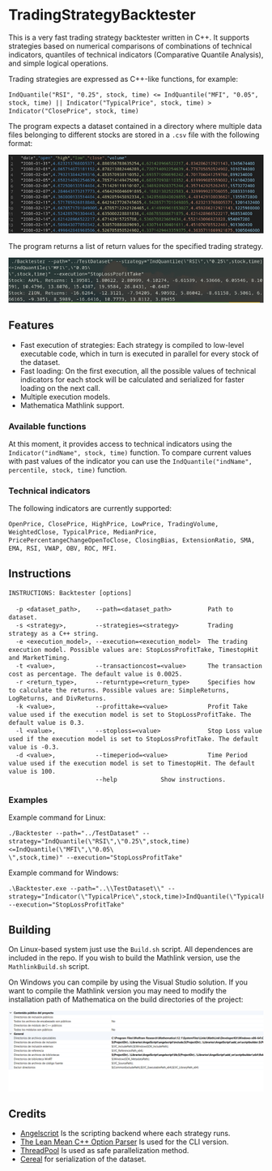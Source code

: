 # TradingStrategyBacktester

This is a very fast trading strategy backtester written in C++. It supports strategies based on numerical comparisons of combinations of technical indicators, quantiles of technical indicators (Comparative Quantile Analysis), and simple logical operations.

Trading strategies are expressed as C++-like functions, for example:
```
IndQuantile("RSI", "0.25", stock, time) <= IndQuantile("MFI", "0.05", stock, time) || Indicator("TypicalPrice", stock, time) > Indicator("ClosePrice", stock, time)
```

The program expects a dataset contained in a directory where multiple data files belonging to different stocks are stored in a `.csv` file with the following format:

![DataFormat](https://github.com/CarlosManuelRodr/TradingStrategyBacktester/raw/main/Img/DataFormat.png)

The program returns a list of return values for the specified trading strategy.

![ExampleImage](https://github.com/CarlosManuelRodr/TradingStrategyBacktester/raw/main/Img/Example.png)

## Features
- Fast execution of strategies: Each strategy is compiled to low-level executable code, which in turn is executed in parallel for every stock of the dataset.
- Fast loading: On the first execution, all the possible values of technical indicators for each stock will be calculated and serialized for faster loading on the next call.
- Multiple execution models.
- Mathematica Mathlink support.

### Available functions
At this moment, it provides access to technical indicators using the `Indicator("indName", stock, time)` function. To compare current values with past values of the indicator you can use the `IndQuantile("indName", percentile, stock, time)` function.

### Technical indicators
The following indicators are currently supported:
```
OpenPrice, ClosePrice, HighPrice, LowPrice, TradingVolume, WeightedClose, TypicalPrice, MedianPrice, PricePercentangeChangeOpenToClose, ClosingBias, ExtensionRatio, SMA, EMA, RSI, VWAP, OBV, ROC, MFI.
```

## Instructions
```
INSTRUCTIONS: Backtester [options]

  -p <dataset_path>,    --path=<dataset_path>          Path to dataset.
  -s <strategy>,        --strategies=<strategy>        Trading strategy as a C++ string.
  -e <execution_model>, --execution=<execution_model>  The trading execution model. Possible values are: StopLossProfitTake, TimestopHit and MarketTiming.
  -t <value>,           --transactioncost=<value>      The transaction cost as percentage. The default value is 0.0025.
  -r <return_type>,     --returntype=<return_type>     Specifies how to calculate the returns. Possible values are: SimpleReturns, LogReturns, and DivReturns.
  -k <value>,           --profittake=<value>           Profit Take value used if the execution model is set to StopLossProfitTake. The default value is 0.3.
  -l <value>,           --stoploss=<value>             Stop Loss value used if the execution model is set to StopLossProfitTake. The default value is -0.3.
  -d <value>,           --timeperiod=<value>           Time Period value used if the execution model is set to TimestopHit. The default value is 100.
                        --help            Show instructions.
```

### Examples
Example command for Linux:
```
./Backtester --path="../TestDataset" --strategy="IndQuantile(\"RSI\",\"0.25\",stock,time)<=IndQuantile(\"MFI\",\"0.05\ 
\",stock,time)" --execution="StopLossProfitTake"
```

Example command for Windows:
```
.\Backtester.exe --path="..\\TestDataset\\" --strategy="Indicator(\"TypicalPrice\",stock,time)>IndQuantile(\"TypicalPrice\",\"0.25\",stock,time)" --execution="StopLossProfitTake"
```

## Building

On Linux-based system just use the `Build.sh` script. All dependences are included in the repo. If you wish to build the Mathlink version, use the `MathlinkBuild.sh` script.

On Windows you can compile by using the Visual Studio solution. If you want to compile the Mathlink version you may need to modify the installation path of Mathematica on the build directories of the project:

![ExampleImage](https://github.com/CarlosManuelRodr/TradingStrategyBacktester/raw/main/Img/WindowsBuildConfigure.png)

## Credits
- [Angelscript](https://www.angelcode.com/angelscript/) Is the scripting backend where each strategy runs.
- [The Lean Mean C++ Option Parser](http://optionparser.sourceforge.net/) Is used for the CLI version.
- [ThreadPool](https://github.com/progschj/ThreadPool) Is used as safe parallelization method.
- [Cereal](https://uscilab.github.io/cereal/) for serialization of the dataset.